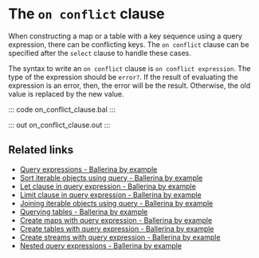 # The `on conflict` clause

When constructing a map or a table with a key sequence using a query expression, there can be conflicting keys. The `on conflict` clause can be specified after the `select` clause to handle these cases.

The syntax to write an `on conflict` clause is `on conflict expression`. The type of the expression should be `error?`. If the result of evaluating the expression is an error, then, the error will be the result. Otherwise, the old value is replaced by the new value.

::: code on_conflict_clause.bal :::

::: out on_conflict_clause.out :::

## Related links
- [Query expressions - Ballerina by example](/learn/by-example/query-expressions)
- [Sort iterable objects using query - Ballerina by example](/learn/by-example/sort-iterable-objects)
- [Let clause in query expression - Ballerina by example](/learn/by-example/let-clause)
- [Limit clause in query expression - Ballerina by example](/learn/by-example/limit-clause)
- [Joining iterable objects using query - Ballerina by example](/learn/by-example/joining-iterable-objects)
- [Querying tables - Ballerina by example](/learn/by-example/querying-tables)
- [Create maps with query expression - Ballerina by example](/learn/by-example/create-maps-with-query)
- [Create tables with query expression - Ballerina by example](/learn/by-example/create-tables-with-query)
- [Create streams with query expression - Ballerina by example](/learn/by-example/create-streams-with-query)
- [Nested query expressions - Ballerina by example](/learn/by-example/nested-query-expressions)
